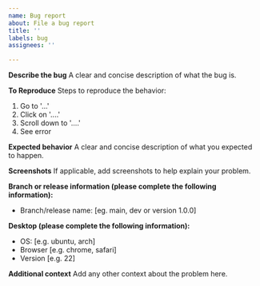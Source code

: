 ```yaml
---
name: Bug report
about: File a bug report
title: ''
labels: bug
assignees: ''

---
```


**Describe the bug**
A clear and concise description of what the bug is.

**To Reproduce**
Steps to reproduce the behavior:
1. Go to '...'
2. Click on '....'
3. Scroll down to '....'
4. See error

**Expected behavior**
A clear and concise description of what you expected to happen.

**Screenshots**
If applicable, add screenshots to help explain your problem.

**Branch or release information (please complete the following information):**
 - Branch/release name: [eg. main, dev or version 1.0.0]

**Desktop (please complete the following information):**
 - OS: [e.g. ubuntu, arch]
 - Browser [e.g. chrome, safari]
 - Version [e.g. 22]

**Additional context**
Add any other context about the problem here.
